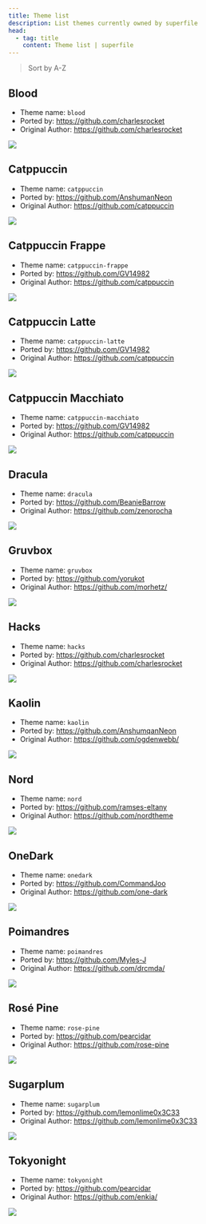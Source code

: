 ```yaml
---
title: Theme list
description: List themes currently owned by superfile
head:
  - tag: title
    content: Theme list | superfile
---
```


> Sort by A-Z

## Blood

- Theme name: `blood`
- Ported by: https://github.com/charlesrocket
- Original Author: https://github.com/charlesrocket

![](https://github.com/yorukot/superfile/blob/main/asset/theme/blood.png?raw=true)

## Catppuccin

- Theme name: `catppuccin`
- Ported by: https://github.com/AnshumanNeon
- Original Author: https://github.com/catppuccin

![](https://github.com/yorukot/superfile/blob/main/asset/theme/catppuccin.png?raw=true)

## Catppuccin Frappe

- Theme name: `catppuccin-frappe`
- Ported by: https://github.com/GV14982
- Original Author: https://github.com/catppuccin

![](https://github.com/yorukot/superfile/blob/main/asset/theme/catppuccin-frappe.png?raw=true)

## Catppuccin Latte

- Theme name: `catppuccin-latte`
- Ported by: https://github.com/GV14982
- Original Author: https://github.com/catppuccin

![](https://github.com/yorukot/superfile/blob/main/asset/theme/catppuccin-latte.png?raw=true)

## Catppuccin Macchiato

- Theme name: `catppuccin-macchiato`
- Ported by: https://github.com/GV14982
- Original Author: https://github.com/catppuccin

![](https://github.com/yorukot/superfile/blob/main/asset/theme/catppuccin-macchiato.png?raw=true)

## Dracula

- Theme name: `dracula`
- Ported by: https://github.com/BeanieBarrow
- Original Author: https://github.com/zenorocha

![](https://github.com/yorukot/superfile/blob/main/asset/theme/dracula.png?raw=true)

## Gruvbox

- Theme name: `gruvbox`
- Ported by: https://github.com/yorukot
- Original Author: https://github.com/morhetz/

![](https://github.com/yorukot/superfile/blob/main/asset/theme/gruvbox.png?raw=true)

## Hacks

- Theme name: `hacks`
- Ported by: https://github.com/charlesrocket
- Original Author: https://github.com/charlesrocket

![](https://github.com/yorukot/superfile/blob/main/asset/theme/hacks.png?raw=true)

## Kaolin

- Theme name: `kaolin`
- Ported by: https://github.com/AnshumqanNeon
- Original Author: https://github.com/ogdenwebb/

![](https://github.com/yorukot/superfile/blob/main/asset/theme/kaolin.png?raw=true)

## Nord

- Theme name: `nord`
- Ported by: https://github.com/ramses-eltany
- Original Author: https://github.com/nordtheme

![](https://github.com/yorukot/superfile/blob/main/asset/theme/nord.png?raw=true)

## OneDark

- Theme name: `onedark`
- Ported by: https://github.com/CommandJoo
- Original Author: https://github.com/one-dark

![](https://github.com/yorukot/superfile/blob/main/asset/theme/onedark.png?raw=true)

## Poimandres

- Theme name: `poimandres`
- Ported by: https://github.com/Myles-J
- Original Author: https://github.com/drcmda/

![](https://github.com/yorukot/superfile/blob/main/asset/theme/poimandres.png?raw=true)

## Rosé Pine

- Theme name: `rose-pine`
- Ported by: https://github.com/pearcidar
- Original Author: https://github.com/rose-pine

![](https://github.com/yorukot/superfile/blob/main/asset/theme/rose-pine.png?raw=true)

## Sugarplum
- Theme name: `sugarplum`
- Ported by: https://github.com/lemonlime0x3C33
- Original Author: https://github.com/lemonlime0x3C33

![](https://github.com/yorukot/superfile/blob/main/asset/theme/sugarplum.png?raw=true)

## Tokyonight

- Theme name: `tokyonight`
- Ported by: https://github.com/pearcidar
- Original Author: https://github.com/enkia/

![](https://github.com/yorukot/superfile/blob/main/asset/theme/tokyonight.png?raw=true)
